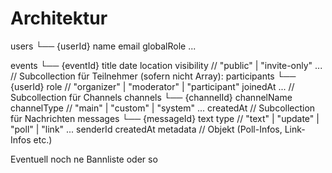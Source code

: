 # Architektur

users
 └── {userId}
      name
      email
      globalRole
      ...  

events
 └── {eventId}
      title
      date
      location
      visibility // "public" | "invite-only"
      ...
      // Subcollection für Teilnehmer (sofern nicht Array):
      participants
        └── {userId}
             role // "organizer" | "moderator" | "participant"
             joinedAt 
             ...
      // Subcollection für Channels
      channels
        └── {channelId}
             channelName
             channelType // "main" | "custom" | "system" ...
             createdAt
             // Subcollection für Nachrichten
             messages
               └── {messageId}
                    text
                    type       // "text" | "update" | "poll" | "link" ...
                    senderId
                    createdAt
                    metadata   // Objekt (Poll-Infos, Link-Infos etc.)


Eventuell noch ne Bannliste oder so